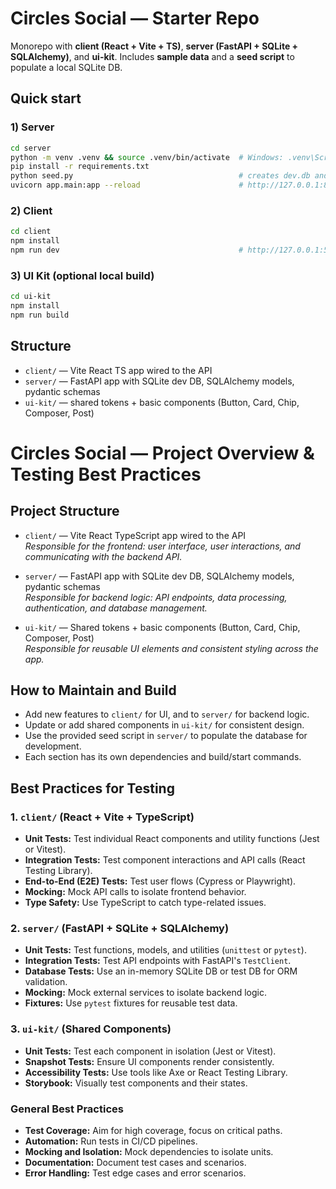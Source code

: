# Circles Social — Starter Repo

Monorepo with **client (React + Vite + TS)**, **server (FastAPI + SQLite + SQLAlchemy)**, and **ui-kit**.
Includes **sample data** and a **seed script** to populate a local SQLite DB.

## Quick start

### 1) Server
```bash
cd server
python -m venv .venv && source .venv/bin/activate  # Windows: .venv\Scripts\activate
pip install -r requirements.txt
python seed.py                                     # creates dev.db and inserts sample data
uvicorn app.main:app --reload                      # http://127.0.0.1:8000 (Swagger at /docs)
```

### 2) Client
```bash
cd client
npm install
npm run dev                                        # http://127.0.0.1:5173
```

### 3) UI Kit (optional local build)
```bash
cd ui-kit
npm install
npm run build
```

## Structure
- `client/` — Vite React TS app wired to the API
- `server/` — FastAPI app with SQLite dev DB, SQLAlchemy models, pydantic schemas
- `ui-kit/` — shared tokens + basic components (Button, Card, Chip, Composer, Post)


# Circles Social — Project Overview & Testing Best Practices

## Project Structure

- `client/` — Vite React TypeScript app wired to the API  
  _Responsible for the frontend: user interface, user interactions, and communicating with the backend API._

- `server/` — FastAPI app with SQLite dev DB, SQLAlchemy models, pydantic schemas  
  _Responsible for backend logic: API endpoints, data processing, authentication, and database management._

- `ui-kit/` — Shared tokens + basic components (Button, Card, Chip, Composer, Post)  
  _Responsible for reusable UI elements and consistent styling across the app._

## How to Maintain and Build

- Add new features to `client/` for UI, and to `server/` for backend logic.
- Update or add shared components in `ui-kit/` for consistent design.
- Use the provided seed script in `server/` to populate the database for development.
- Each section has its own dependencies and build/start commands.

## Best Practices for Testing

### 1. `client/` (React + Vite + TypeScript)
- **Unit Tests:** Test individual React components and utility functions (Jest or Vitest).
- **Integration Tests:** Test component interactions and API calls (React Testing Library).
- **End-to-End (E2E) Tests:** Test user flows (Cypress or Playwright).
- **Mocking:** Mock API calls to isolate frontend behavior.
- **Type Safety:** Use TypeScript to catch type-related issues.

### 2. `server/` (FastAPI + SQLite + SQLAlchemy)
- **Unit Tests:** Test functions, models, and utilities (`unittest` or `pytest`).
- **Integration Tests:** Test API endpoints with FastAPI's `TestClient`.
- **Database Tests:** Use an in-memory SQLite DB or test DB for ORM validation.
- **Mocking:** Mock external services to isolate backend logic.
- **Fixtures:** Use `pytest` fixtures for reusable test data.

### 3. `ui-kit/` (Shared Components)
- **Unit Tests:** Test each component in isolation (Jest or Vitest).
- **Snapshot Tests:** Ensure UI components render consistently.
- **Accessibility Tests:** Use tools like Axe or React Testing Library.
- **Storybook:** Visually test components and their states.

### General Best Practices
- **Test Coverage:** Aim for high coverage, focus on critical paths.
- **Automation:** Run tests in CI/CD pipelines.
- **Mocking and Isolation:** Mock dependencies to isolate units.
- **Documentation:** Document test cases and scenarios.
- **Error Handling:** Test edge cases and error scenarios.
